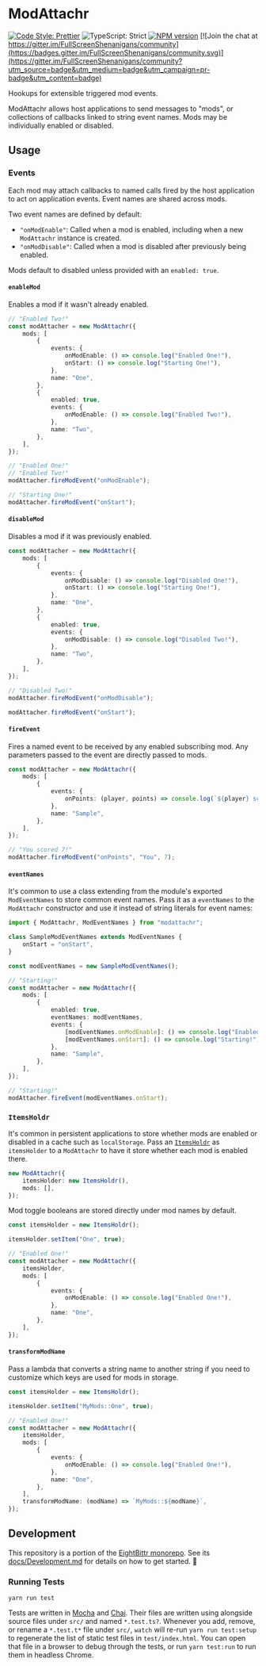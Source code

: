 <!-- Top -->

# ModAttachr

[![Code Style: Prettier](https://img.shields.io/badge/code_style-prettier-brightgreen.svg)](https://prettier.io)
![TypeScript: Strict](https://img.shields.io/badge/typescript-strict-brightgreen.svg)
[![NPM version](https://badge.fury.io/js/modattachr.svg)](http://badge.fury.io/js/modattachr)
[![Join the chat at https://gitter.im/FullScreenShenanigans/community](https://badges.gitter.im/FullScreenShenanigans/community.svg)](https://gitter.im/FullScreenShenanigans/community?utm_source=badge&utm_medium=badge&utm_campaign=pr-badge&utm_content=badge)

Hookups for extensible triggered mod events.

<!-- /Top -->

ModAttachr allows host applications to send messages to "mods", or collections of callbacks linked to string event names.
Mods may be individually enabled or disabled.

## Usage

### Events

Each mod may attach callbacks to named calls fired by the host application to act on application events.
Event names are shared across mods.

Two event names are defined by default:

-   `"onModEnable"`: Called when a mod is enabled, including when a new `ModAttachr` instance is created.
-   `"onModDisable"`: Called when a mod is disabled after previously being enabled.

Mods default to disabled unless provided with an `enabled: true`.

#### `enableMod`

Enables a mod if it wasn't already enabled.

```typescript
// "Enabled Two!"
const modAttacher = new ModAttachr({
    mods: [
        {
            events: {
                onModEnable: () => console.log("Enabled One!"),
                onStart: () => console.log("Starting One!"),
            },
            name: "One",
        },
        {
            enabled: true,
            events: {
                onModEnable: () => console.log("Enabled Two!"),
            },
            name: "Two",
        },
    ],
});

// "Enabled One!"
// "Enabled Two!"
modAttacher.fireModEvent("onModEnable");

// "Starting One!"
modAttacher.fireModEvent("onStart");
```

#### `disableMod`

Disables a mod if it was previously enabled.

```typescript
const modAttacher = new ModAttachr({
    mods: [
        {
            events: {
                onModDisable: () => console.log("Disabled One!"),
                onStart: () => console.log("Starting One!"),
            },
            name: "One",
        },
        {
            enabled: true,
            events: {
                onModDisable: () => console.log("Disabled Two!"),
            },
            name: "Two",
        },
    ],
});

// "Disabled Two!"
modAttacher.fireModEvent("onModDisable");

modAttacher.fireModEvent("onStart");
```

#### `fireEvent`

Fires a named event to be received by any enabled subscribing mod.
Any parameters passed to the event are directly passed to mods.

```typescript
const modAttacher = new ModAttachr({
    mods: [
        {
            events: {
                onPoints: (player, points) => console.log(`${player} scored ${points}!`),
            },
            name: "Sample",
        },
    ],
});

// "You scored 7!"
modAttacher.fireModEvent("onPoints", "You", 7);
```

#### `eventNames`

It's common to use a class extending from the module's exported `ModEventNames` to store common event names.
Pass it as a `eventNames` to the `ModAttachr` constructor and use it instead of string literals for event names:

```typescript
import { ModAttachr, ModEventNames } from "modattachr";

class SampleModEventNames extends ModEventNames {
    onStart = "onStart",
}

const modEventNames = new SampleModEventNames();

// "Starting!"
const modAttacher = new ModAttachr({
    mods: [
        {
            enabled: true,
            eventNames: modEventNames,
            events: {
                [modEventNames.onModEnable]: () => console.log("Enabled!"),
                [modEventNames.onStart]: () => console.log("Starting!"),
            },
            name: "Sample",
        },
    ],
});

// "Starting!"
modAttacher.fireEvent(modEventNames.onStart);
```

### `ItemsHoldr`

It's common in persistent applications to store whether mods are enabled or disabled in a cache such as `localStorage`.
Pass an [`ItemsHoldr`](https://github.com/FullScreenShenanigans/ItemsHoldr) as `itemsHolder` to a `ModAttachr` to have it store whether each mod is enabled there.

```typescript
new ModAttachr({
    itemsHolder: new ItemsHoldr(),
    mods: [],
});
```

Mod toggle booleans are stored directly under mod names by default.

```typescript
const itemsHolder = new ItemsHoldr();

itemsHolder.setItem("One", true);

// "Enabled One!"
const modAttacher = new ModAttachr({
    itemsHolder,
    mods: [
        {
            events: {
                onModEnable: () => console.log("Enabled One!"),
            },
            name: "One",
        },
    ],
});
```

#### `transformModName`

Pass a lambda that converts a string name to another string if you need to customize which keys are used for mods in storage.

```typescript
const itemsHolder = new ItemsHoldr();

itemsHolder.setItem("MyMods::One", true);

// "Enabled One!"
const modAttacher = new ModAttachr({
    itemsHolder,
    mods: [
        {
            events: {
                onModEnable: () => console.log("Enabled One!"),
            },
            name: "One",
        },
    ],
    transformModName: (modName) => `MyMods::${modName}`,
});
```

<!-- Development -->

## Development

This repository is a portion of the [EightBittr monorepo](https://raw.githubusercontent.com/FullScreenShenanigans/EightBittr).
See its [docs/Development.md](../../docs/Development.md) for details on how to get started. 💖

### Running Tests

```shell
yarn run test
```

Tests are written in [Mocha](https://github.com/mochajs/mocha) and [Chai](https://github.com/chaijs/chai).
Their files are written using alongside source files under `src/` and named `*.test.ts?`.
Whenever you add, remove, or rename a `*.test.t*` file under `src/`, `watch` will re-run `yarn run test:setup` to regenerate the list of static test files in `test/index.html`.
You can open that file in a browser to debug through the tests, or run `yarn test:run` to run them in headless Chrome.

<!-- Maps -->
<!-- /Maps -->

<!-- /Development -->

